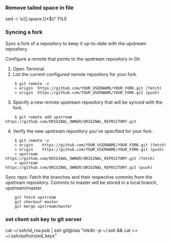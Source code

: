 ### Remove tailed space in file
sed -i 's/[[:space:]]*$//' FILE

### Syncing a fork
Sync a fork of a repository to keep it up-to-date with the upstream repository.

Configure a remote that points to the upstream repository in Git.

1. Open Terminal.
2. List the current configured remote repository for your fork.
```
    $ git remote -v
    > origin  https://github.com/YOUR_USERNAME/YOUR_FORK.git (fetch)
    > origin  https://github.com/YOUR_USERNAME/YOUR_FORK.git (push)
```
3. Specify a new remote upstream repository that will be synced with the fork.
```
    $ git remote add upstream https://github.com/ORIGINAL_OWNER/ORIGINAL_REPOSITORY.git
```
4. Verify the new upstream repository you've specified for your fork.
```
    $ git remote -v
    > origin    https://github.com/YOUR_USERNAME/YOUR_FORK.git (fetch)
    > origin    https://github.com/YOUR_USERNAME/YOUR_FORK.git (push)
    > upstream  https://github.com/ORIGINAL_OWNER/ORIGINAL_REPOSITORY.git (fetch)
    > upstream  https://github.com/ORIGINAL_OWNER/ORIGINAL_REPOSITORY.git (push)
```

Sync repo:
Fetch the branches and their respective commits from the upstream repository. Commits to master will be stored in a local branch, upstream/master.
```
    git fetch upstream
    git checkout master
    git merge upstream/master
```


### set client ssh key to git server
cat ~/.ssh/id_rsa.pub | ssh git@nas "mkdir -p ~/.ssh && cat >>  ~/.ssh/authorized_keys"
